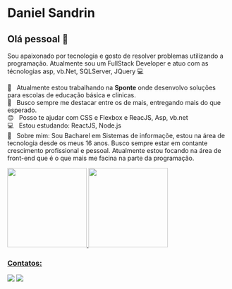 # Daniel Sandrin

## Olá pessoal 👋
Sou apaixonado por tecnologia e gosto de resolver problemas utilizando a programação.
Atualmente sou um FullStack Developer e atuo com as técnologias asp, vb.Net, SQLServer, JQuery :computer:

 :rocket:  &nbsp; Atualmente estou trabalhando na **Sponte** onde desenvolvo soluções para escolas de educação básica e clinicas.
 <br/> :purple_heart: &nbsp; Busco sempre me destacar entre os de mais, entregando mais do que esperado.
 <br/> :blush: &nbsp; Posso te ajudar com CSS e Flexbox e ReacJS, Asp, vb.net
 <br/> :computer: &nbsp; Estou estudando: ReactJS, Node.js
 <br/> 💬  &nbsp; Sobre mim: Sou Bacharel em Sistemas de informaçõe, estou na área de tecnologia desde os meus 16 anos. Busco sempre estar em contante crescimento profissional e pessoal. Atualmente estou focando na área de front-end que é o que mais me facina na parte da programação.
 
<div>
 <a href="https://github.com/DanielSandrin">
 <img height="180em" src="https://github-readme-stats.vercel.app/api/top-langs/?username=DanielSandrin&layout=compact&langs_count=7&theme=dracula"/>
 <img height="180em" src="https://github-readme-stats.vercel.app/api?username=DanielSandrin&show_icons=true&theme=dracula&include_all_commits=true&count_private=true"/>
</div>

 ### Contatos:

<div>
<a href = "mailto:contato@danielsandrin32@hotmail.com"><img src="https://img.shields.io/badge/Gmail-D14836?style=for-the-badge&logo=gmail&logoColor=white" target="_blank"></a>
<a href="https://www.linkedin.com/in/daniel-sandrin-350425151" target="_blank"><img src="https://img.shields.io/badge/-LinkedIn-%230077B5?style=for-the-badge&logo=linkedin&logoColor=white" target="_blank"></a>   
</div>

